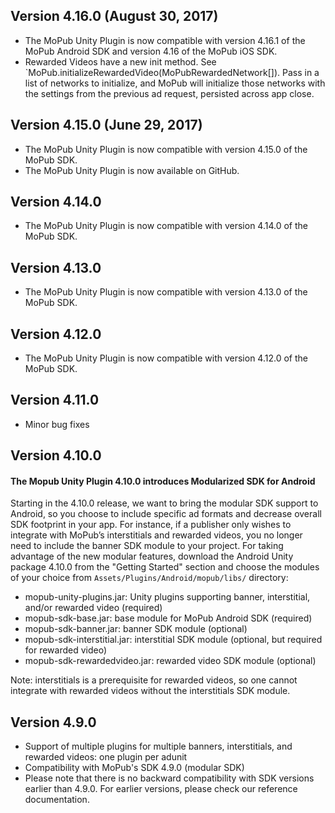 ## Version 4.16.0 (August 30, 2017)
- The MoPub Unity Plugin is now compatible with version 4.16.1 of the MoPub Android SDK and version 4.16 of the MoPub iOS SDK.
- Rewarded Videos have a new init method. See `MoPub.initializeRewardedVideo(MoPubRewardedNetwork[]). Pass in a list of networks to initialize, and MoPub will initialize those networks with the settings from the previous ad request, persisted across app close.

## Version 4.15.0 (June 29, 2017)
- The MoPub Unity Plugin is now compatible with version 4.15.0 of the MoPub SDK.
- The MoPub Unity Plugin is now available on GitHub.

## Version 4.14.0
- The MoPub Unity Plugin is now compatible with version 4.14.0 of the MoPub SDK.

## Version 4.13.0
- The MoPub Unity Plugin is now compatible with version 4.13.0 of the MoPub SDK.

## Version 4.12.0
- The MoPub Unity Plugin is now compatible with version 4.12.0 of the MoPub SDK.

## Version 4.11.0
- Minor bug fixes

## Version 4.10.0
#### The Mopub Unity Plugin 4.10.0 introduces Modularized SDK for Android
Starting in the 4.10.0 release, we want to bring the modular SDK support to Android, so you choose to include specific ad formats and decrease overall SDK footprint in your app. For instance, if a publisher only wishes to integrate with MoPub’s interstitials and rewarded videos, you no longer need to include the banner SDK module to your project. For taking advantage of the new modular features, download the Android Unity package 4.10.0 from the "Getting Started" section and choose the modules of your choice from `Assets/Plugins/Android/mopub/libs/` directory:

- mopub-unity-plugins.jar: Unity plugins supporting banner, interstitial, and/or rewarded video (required)
- mopub-sdk-base.jar: base module for MoPub Android SDK (required)
- mopub-sdk-banner.jar: banner SDK module (optional)
- mopub-sdk-interstitial.jar: interstitial SDK module (optional, but required for rewarded video)
- mopub-sdk-rewardedvideo.jar: rewarded video SDK module (optional)

Note: interstitials is a prerequisite for rewarded videos, so one cannot integrate with rewarded videos without the interstitials SDK module.

## Version 4.9.0
- Support of multiple plugins for multiple banners, interstitials, and rewarded videos: one plugin per adunit
- Compatibility with MoPub's SDK 4.9.0 (modular SDK)
- Please note that there is no backward compatibility with SDK versions earlier than 4.9.0. For earlier versions, please check our reference documentation.
